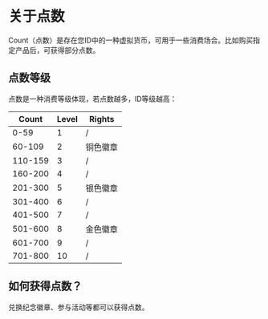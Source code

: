 # 关于点数
Count（点数）是存在您ID中的一种虚拟货币，可用于一些消费场合。比如购买指定产品后，可获得部分点数。

## 点数等级

点数是一种消费等级体现，若点数越多，ID等级越高：

| Count   | Level | Rights             |
| ------- | ----- | ------------------ |
| 0-59    | 1     | /                  |
| 60-109  | 2     | 铜色徽章            |
| 110-159 | 3     | /                  |
| 160-200 | 4     | /                  |
| 201-300 | 5     | 银色徽章            |
| 301-400 | 6     | /                  |
| 401-500 | 7     | /                  |
| 501-600 | 8     | 金色徽章            |
| 601-700 | 9     | /                  |
| 701-800 | 10    | /    |  

## 如何获得点数？
兑换纪念徽章、参与活动等都可以获得点数。
